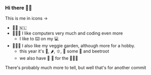 ### Hi there 👋🏻
This is me in icons -> 
- 🧔🏻 🇳🇱
- 👨🏻‍💻 I like computers very much and coding even more
  - I like to ⌨️ on my 💻
- 👨🏻‍🌾 I also like my veggie garden, although more for a hobby. 
  - this year it's 🍅, 🌶, 🫑, 🧅 some 🥕 and beetroot
  - we also have 🐔 🐔 for the 🥚🥚🥚
  
There's probably much more to tell, but well that's for another commit
